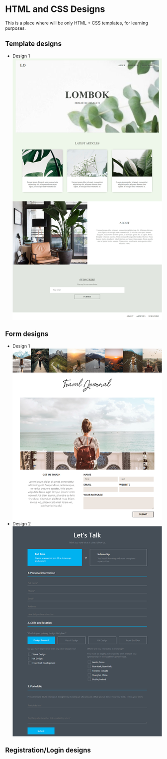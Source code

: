 # HTML and CSS Designs

This is a place where will be only HTML + CSS templates, for learning purposes.

## Template designs
* Design 1
![''](./Templates/Design1/screenshot.png)

## Form designs
* Design 1
![''](./Forms/Design1/screenshot.png)
* Design 2
![''](./Forms/Design2/screenshot.png)
## Registration/Login designs